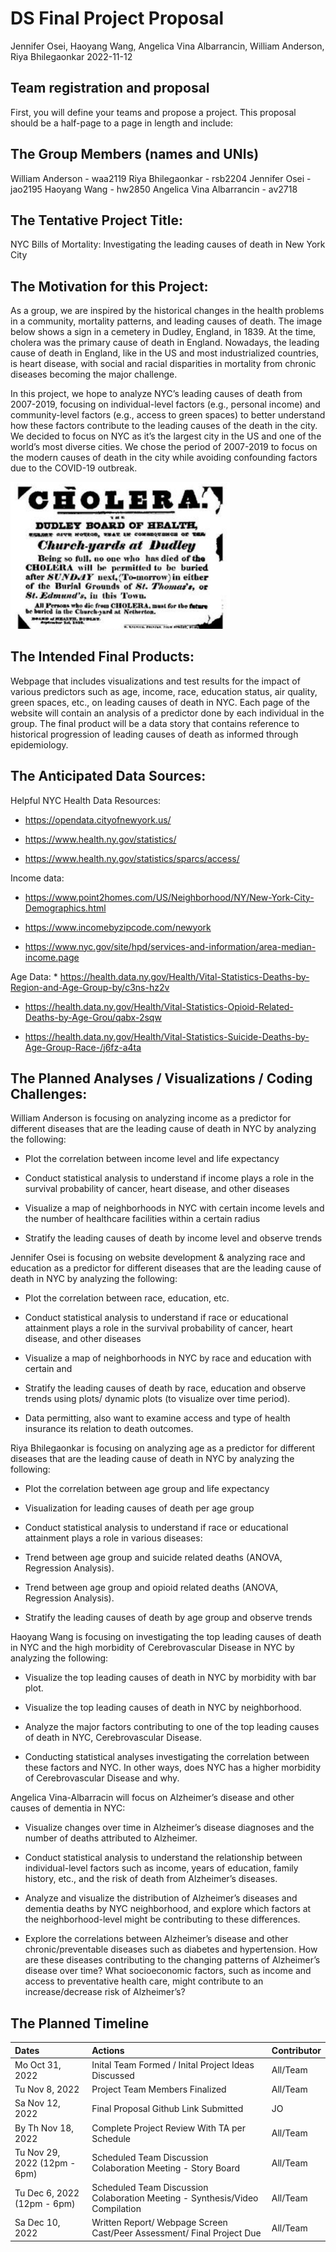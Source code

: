 DS Final Project Proposal
================
Jennifer Osei, Haoyang Wang, Angelica Vina Albarrancin, William
Anderson, Riya Bhilegaonkar
2022-11-12

## Team registration and proposal

First, you will define your teams and propose a project. This proposal
should be a half-page to a page in length and include:

## The Group Members (names and UNIs)

William Anderson - waa2119 Riya Bhilegaonkar - rsb2204 Jennifer Osei -
jao2195 Haoyang Wang - hw2850 Angelica Vina Albarrancin - av2718

## The Tentative Project Title:

NYC Bills of Mortality: Investigating the leading causes of death in New
York City

## The Motivation for this Project:

As a group, we are inspired by the historical changes in the health
problems in a community, mortality patterns, and leading causes of
death. The image below shows a sign in a cemetery in Dudley, England, in
1839. At the time, cholera was the primary cause of death in England.
Nowadays, the leading cause of death in England, like in the US and most
industrialized countries, is heart disease, with social and racial
disparities in mortality from chronic diseases becoming the major
challenge.

In this project, we hope to analyze NYC’s leading causes of death from
2007-2019, focusing on individual-level factors (e.g., personal income)
and community-level factors (e.g., access to green spaces) to better
understand how these factors contribute to the leading causes of the
death in the city. We decided to focus on NYC as it’s the largest city
in the US and one of the world’s most diverse cities. We chose the
period of 2007-2019 to focus on the modern causes of death in the city
while avoiding confounding factors due to the COVID-19 outbreak.

<img src="images/cholera.png" width="351" />

## The Intended Final Products:

Webpage that includes visualizations and test results for the impact of
various predictors such as age, income, race, education status, air
quality, green spaces, etc., on leading causes of death in NYC. Each
page of the website will contain an analysis of a predictor done by each
individual in the group. The final product will be a data story that
contains reference to historical progression of leading causes of death
as informed through epidemiology.

## The Anticipated Data Sources:

Helpful NYC Health Data Resources:

-   <https://opendata.cityofnewyork.us/>

-   <https://www.health.ny.gov/statistics/>

-   <https://www.health.ny.gov/statistics/sparcs/access/>

Income data:

-   <https://www.point2homes.com/US/Neighborhood/NY/New-York-City-Demographics.html>

-   <https://www.incomebyzipcode.com/newyork>

-   <https://www.nyc.gov/site/hpd/services-and-information/area-median-income.page>

Age Data: \*
<https://health.data.ny.gov/Health/Vital-Statistics-Deaths-by-Region-and-Age-Group-by/c3ns-hz2v>

-   <https://health.data.ny.gov/Health/Vital-Statistics-Opioid-Related-Deaths-by-Age-Grou/qabx-2sqw>

-   <https://health.data.ny.gov/Health/Vital-Statistics-Suicide-Deaths-by-Age-Group-Race-/j6fz-a4ta>

## The Planned Analyses / Visualizations / Coding Challenges:

William Anderson is focusing on analyzing income as a predictor for
different diseases that are the leading cause of death in NYC by
analyzing the following:

-   Plot the correlation between income level and life expectancy

-   Conduct statistical analysis to understand if income plays a role in
    the survival probability of cancer, heart disease, and other
    diseases

-   Visualize a map of neighborhoods in NYC with certain income levels
    and the number of healthcare facilities within a certain radius

-   Stratify the leading causes of death by income level and observe
    trends

Jennifer Osei is focusing on website development & analyzing race and
education as a predictor for different diseases that are the leading
cause of death in NYC by analyzing the following:

-   Plot the correlation between race, education, etc.

-   Conduct statistical analysis to understand if race or educational
    attainment plays a role in the survival probability of cancer, heart
    disease, and other diseases

-   Visualize a map of neighborhoods in NYC by race and education with
    certain and

-   Stratify the leading causes of death by race, education and observe
    trends using plots/ dynamic plots (to visualize over time period).

-   Data permitting, also want to examine access and type of health
    insurance its relation to death outcomes.

Riya Bhilegaonkar is focusing on analyzing age as a predictor for
different diseases that are the leading cause of death in NYC by
analyzing the following:

-   Plot the correlation between age group and life expectancy

-   Visualization for leading causes of death per age group

-   Conduct statistical analysis to understand if race or educational
    attainment plays a role in various diseases:

-   Trend between age group and suicide related deaths (ANOVA,
    Regression Analysis).

-   Trend between age group and opioid related deaths (ANOVA, Regression
    Analysis).

-   Stratify the leading causes of death by age group and observe trends

Haoyang Wang is focusing on investigating the top leading causes of
death in NYC and the high morbidity of Cerebrovascular Disease in NYC by
analyzing the following:

-   Visualize the top leading causes of death in NYC by morbidity with
    bar plot.

-   Visualize the top leading causes of death in NYC by neighborhood.

-   Analyze the major factors contributing to one of the top leading
    causes of death in NYC, Cerebrovascular Disease.

-   Conducting statistical analyses investigating the correlation
    between these factors and NYC. In other ways, does NYC has a higher
    morbidity of Cerebrovascular Disease and why.

Angelica Vina-Albarracin will focus on Alzheimer’s disease and other
causes of dementia in NYC:

-   Visualize changes over time in Alzheimer’s disease diagnoses and the
    number of deaths attributed to Alzheimer.

-   Conduct statistical analysis to understand the relationship between
    individual-level factors such as income, years of education, family
    history, etc., and the risk of death from Alzheimer’s diseases.

-   Analyze and visualize the distribution of Alzheimer’s diseases and
    dementia deaths by NYC neighborhood, and explore which factors at
    the neighborhood-level might be contributing to these differences.

-   Explore the correlations between Alzheimer’s disease and other
    chronic/preventable diseases such as diabetes and hypertension. How
    are these diseases contributing to the changing patterns of
    Alzheimer’s disease over time? What socioeconomic factors, such as
    income and access to preventative health care, might contribute to
    an increase/decrease risk of Alzheimer’s?

## The Planned Timeline

| Dates                        | Actions                                                                      | Contributor |
|:-----------------------------|:-----------------------------------------------------------------------------|:------------|
| Mo Oct 31, 2022              | Inital Team Formed / Inital Project Ideas Discussed                          | All/Team    |
| Tu Nov 8, 2022               | Project Team Members Finalized                                               | All/Team    |
| Sa Nov 12, 2022              | Final Proposal Github Link Submitted                                         | JO          |
| By Th Nov 18, 2022           | Complete Project Review With TA per Schedule                                 | All/Team    |
| Tu Nov 29, 2022 (12pm - 6pm) | Scheduled Team Discussion Colaboration Meeting - Story Board                 | All/Team    |
| Tu Dec 6, 2022 (12pm - 6pm)  | Scheduled Team Discussion Colaboration Meeting - Synthesis/Video Compilation | All/Team    |
| Sa Dec 10, 2022              | Written Report/ Webpage Screen Cast/Peer Assessment/ Final Project Due       | All/Team    |
